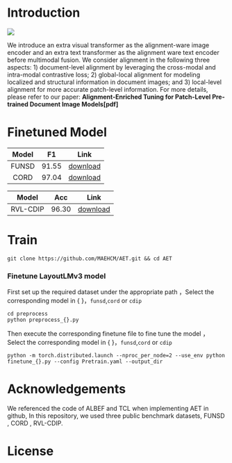 # Introduction

![](https://user-images.githubusercontent.com/111342294/203943452-34caa175-01f4-47e4-bf57-d49e39276b28.png)


We introduce an extra visual transformer as the alignment-ware image encoder and an extra text transformer as the alignment ware text encoder before multimodal fusion. We consider alignment in the following three aspects: 1) document-level alignment by leveraging the cross-modal and intra-modal contrastive loss; 2) global-local alignment for modeling localized and structural information in document images; and 3) local-level alignment for more accurate patch-level information. For more details, please refer to our paper:  **Alignment-Enriched Tuning for Patch-Level Pre-trained Document Image Models[pdf]**


# Finetuned Model

| Model | F1      | Link      |
|:--------:| :-------------:|:-------------:|
| FUNSD | 91.55 | [download]() |
| CORD | 97.04 |[download]() |

| Model | Acc      | Link      |
|:--------:| :-------------:|:-------------:|
| RVL-CDIP | 96.30 |[download]() |


# Train

```
git clone https://github.com/MAEHCM/AET.git && cd AET
```

### Finetune LayoutLMv3 model

First set up the required dataset under the appropriate path ，Select the corresponding model in { }，`funsd`,`cord` or `cdip`

```
cd preprocess
python preprocess_{}.py
```

Then execute the corresponding finetune file to fine tune the model ，Select the corresponding model in { }，`funsd`,`cord` or `cdip`

```
python -m torch.distributed.launch --nproc_per_node=2 --use_env python finetune_{}.py --config Pretrain.yaml --output_dir
```


# Acknowledgements

We referenced the code of ALBEF and TCL when implementing AET in github, In this repository, we used three public benchmark datasets, FUNSD , CORD , RVL-CDIP.

# License

```

```

